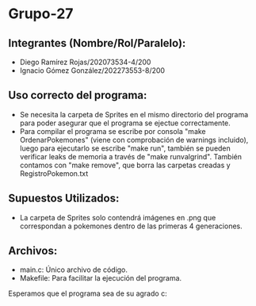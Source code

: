 # Grupo-27
## Integrantes (Nombre/Rol/Paralelo):
- Diego Ramírez Rojas/202073534-4/200
- Ignacio Gómez González/202273553-8/200

## Uso correcto del programa:
- Se necesita la carpeta de Sprites en el mismo directorio del programa para poder asegurar
que el programa se ejectue correctamente.
- Para compilar el programa se escribe por consola "make OrdenarPokemones" (viene con comprobación de warnings incluido),
luego para ejecutarlo se escribe "make run", también se pueden verificar leaks de memoria a través de "make runvalgrind".
También contamos con "make remove", que borra las carpetas creadas y RegistroPokemon.txt

## Supuestos Utilizados:
- La carpeta de Sprites solo contendrá imágenes en .png que correspondan a pokemones dentro
de las primeras 4 generaciones.

## Archivos:
- main.c: Único archivo de código.
- Makefile: Para facilitar la ejecución del programa.

Esperamos que el programa sea de su agrado c:
